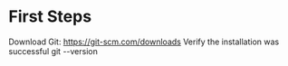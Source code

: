 # First Steps
Download Git:
             https://git-scm.com/downloads
Verify the installation was successful
	    git --version

